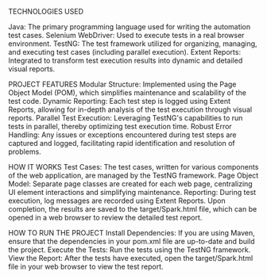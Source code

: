 TECHNOLOGIES USED

Java: The primary programming language used for writing the automation test cases.
Selenium WebDriver: Used to execute tests in a real browser environment.
TestNG: The test framework utilized for organizing, managing, and executing test cases (including parallel execution).
Extent Reports: Integrated to transform test execution results into dynamic and detailed visual reports.

PROJECT FEATURES
Modular Structure: Implemented using the Page Object Model (POM), which simplifies maintenance and scalability of the test code.
Dynamic Reporting: Each test step is logged using Extent Reports, allowing for in-depth analysis of the test execution through visual reports.
Parallel Test Execution: Leveraging TestNG's capabilities to run tests in parallel, thereby optimizing test execution time.
Robust Error Handling: Any issues or exceptions encountered during test steps are captured and logged, facilitating rapid identification and resolution of problems.

HOW IT WORKS
Test Cases: The test cases, written for various components of the web application, are managed by the TestNG framework.
Page Object Model: Separate page classes are created for each web page, centralizing UI element interactions and simplifying maintenance.
Reporting: During test execution, log messages are recorded using Extent Reports. Upon completion, the results are saved to the target/Spark.html file, which can be opened in a web browser to review the detailed test report.

HOW TO RUN THE PROJECT
Install Dependencies: If you are using Maven, ensure that the dependencies in your pom.xml file are up-to-date and build the project.
Execute the Tests: Run the tests using the TestNG framework.
View the Report: After the tests have executed, open the target/Spark.html file in your web browser to view the test report.
